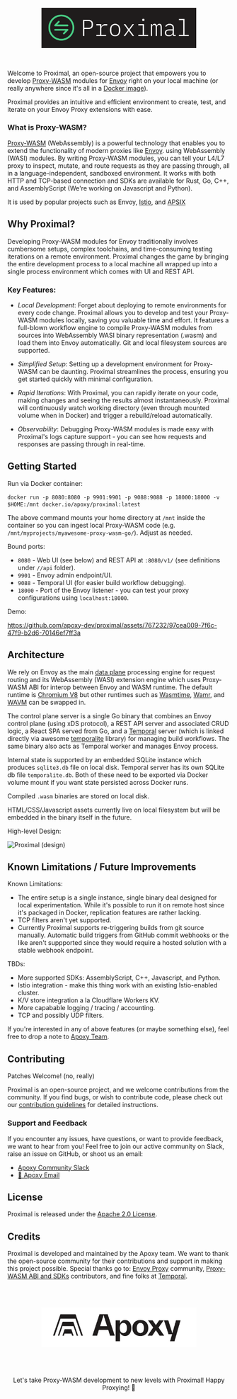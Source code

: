 <br /><br />

<p align="center">
<a href="https://apoxy.dev">
  <img src="static/github-proximal.png" alt="Proximal Logo" width="350">
</a>
</p>
<br />


Welcome to Proximal, an open-source project that empowers you to develop
[Proxy-WASM](https://github.com/proxy-wasm/spec) modules for [Envoy](https://www.envoyproxy.io)
right on your local machine (or really anywhere since it's all in a [Docker
image](https://hub.docker.com/r/apoxy/proximal)).

Proximal provides an intuitive and efficient environment to create, test, and iterate on your Envoy
Proxy extensions with ease.

### What is Proxy-WASM?

[Proxy-WASM](https://github.com/proxy-wasm/spec) (WebAssembly) is a powerful technology that enables
you to extend the functionality of modern proxies like [Envoy](https://www.envoyproxy.io). using
WebAssembly (WASI) modules. By writing Proxy-WASM modules, you can tell your L4/L7 proxy to inspect,
mutate, and route requests as they are passing through, all in a language-independent, sandboxed
environment. It works with both HTTP and TCP-based connection and SDKs are available for Rust, Go,
C++, and AssemblyScript (We're working on Javascript and Python).

It is used by popular projects such as Envoy, [Istio](https://istio.io/latest/docs/concepts/wasm/),
and
[APSIX](https://apisix.apache.org/blog/2021/11/19/apisix-supports-wasm/#how-to-use-wasm-in-apache-apisix)

## Why Proximal?

Developing Proxy-WASM modules for Envoy traditionally involves cumbersome setups, complex
toolchains, and time-consuming testing iterations on a remote environment. Proximal changes the game
by bringing the entire development process to a local machine all wrapped up into a single process
environment which comes with UI and REST API.

### Key Features:

* *Local Development*: Forget about deploying to remote environments for every code change. Proximal
  allows you to develop and test your Proxy-WASM modules locally, saving you valuable time and
  effort. It features a full-blown workflow engine to compile Proxy-WASM modules from sources into
  WebAssembly WASI binary representation (.wasm) and load them into Envoy automatically. Git and
  local filesystem sources are supported.

* *Simplified Setup*: Setting up a development environment for Proxy-WASM can be daunting. Proximal
  streamlines the process, ensuring you get started quickly with minimal configuration.

* *Rapid Iterations*: With Proximal, you can rapidly iterate on your code, making changes and seeing
  the results almost instantaneously. Proximal will continuously watch working directory (even
  through mounted volume when in Docker) and trigger a rebuild/reload automatically.

* *Observability*: Debugging Proxy-WASM modules is made easy with Proximal's logs capture support -
  you can see how requests and responses are passing through in real-time.

## Getting Started

Run via Docker container:

```shell
docker run -p 8080:8080 -p 9901:9901 -p 9088:9088 -p 18000:18000 -v $HOME:/mnt docker.io/apoxy/proximal:latest
```

The above command mounts your home directory at `/mnt` inside the container so you can ingest local
Proxy-WASM code (e.g. `/mnt/myprojects/myawesome-proxy-wasm-go/`). Adjust as needed.

Bound ports:
* `8080` - Web UI (see below) and REST API at `:8080/v1/` (see definitions under `//api` folder).
* `9901` - Envoy admin endpoint/UI.
* `9088` - Temporal UI (for easier build workflow debugging).
* `18000` - Port of the Envoy listener - you can test your proxy configurations using `localhost:18000`.

Demo:

https://github.com/apoxy-dev/proximal/assets/767232/97cea009-7f6c-47f9-b2d6-70146ef7ff3a

## Architecture

We rely on Envoy as the main [data plane](https://en.wikipedia.org/wiki/Forwarding_plane) processing
engine for request routing and its WebAssembly (WASI) extension engine which uses Proxy-WASM ABI for
interop between Envoy and WASM runtime. The default runtime is [Chromium V8](https://v8.dev) but
other runtimes such as [Wasmtime](https://wasmtime.dev),
[Wamr](https://github.com/bytecodealliance/wasm-micro-runtime), and [WAVM](https://wavm.github.io/)
can be swapped in.

The control plane server is a single Go binary that combines an Envoy control plane (using xDS
protocol), a REST API server and associated CRUD logic, a React SPA served from Go, and a
[Temporal](https://temporal.io) server (which is linked directly via awesome
[temporalite](https://github.com/temporalio/temporalite) library) for managing build workflows. The
same binary also acts as Temporal worker and manages Envoy process.

Internal state is supported by an embedded SQLite instance which produces `sqlite3.db` file on local
disk. Temporal server has its own SQLite db file `temporalite.db`. Both of these need to be exported
via Docker volume mount if you want state persisted across Docker runs.

Compiled `.wasm` binaries are stored on local disk.

HTML/CSS/Javascript assets currently live on local filesystem but will be embedded in the binary
itself in the future.

High-level Design:

![Proximal (design)](https://github.com/apoxy-dev/proximal/assets/767232/b899d6c4-f133-46fa-8b2f-6872c0ae43e4)

## Known Limitations / Future Improvements

Known Limitations:

* The entire setup is a single instance, single binary deal designed for local experimentation.
  While it's possible to run it on remote host since it's packaged in Docker, replication features
  are rather lacking.
* TCP filters aren't yet supported.
* Currently Proximal supports re-triggering builds from git source manually. Automatic build
  triggers from GitHub commit webhooks or the like aren't suppported since they would require a
  hosted solution with a stable webhook endpoint.

TBDs:

* More supported SDKs: AssemblyScript, C++, Javascript, and Python.
* Istio integration - make this thing work with an existing Istio-enabled cluster.
* K/V store integration a la Cloudflare Workers KV.
* More capabable logging / tracing / accounting.
* TCP and possibly UDP filters.

If you're interested in any of above features (or maybe something else), feel free to drop a note to
[Apoxy Team](mailto:hello@apoxy.dev).

## Contributing

Patches Welcome! (no, really)

Proximal is an open-source project, and we welcome contributions from the community. If you find
bugs, or wish to contribute code, please check out our [contribution guidelines](DEVELOPING.md) for
detailed instructions.

### Support and Feedback

If you encounter any issues, have questions, or want to provide feedback, we want to hear from you!
Feel free to join our active community on Slack, raise an issue on GitHub, or shoot us an email:

* [Apoxy Community Slack](http://slack.apoxy.dev/)
* [👋 Apoxy Email](mailto:hello@apoxy.dev)

## License

Proximal is released under the [Apache 2.0 License](LICENSE).

## Credits

Proximal is developed and maintained by the Apoxy team. We want to thank the open-source community
for their contributions and support in making this project possible. Special thanks go to: [Envoy
Proxy](https://www.envoyproxy.io) community, [Proxy-WASM ABI and
SDKs](https://github.com/proxy-wasm/spec) contributors, and fine folks at
[Temporal](https://temporal.io).

<br />
<br />
<p align="center">
<a href="https://apoxy.dev">
  <img src="static/github-apoxy.png" alt="Apoxy Logo" width="350">
</a>
</p>
<br />
<br />

<p align="center">
Let's take Proxy-WASM development to new levels with Proximal! Happy Proxying! 🚀
</p>

